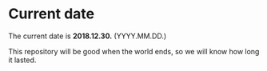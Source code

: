 # Current date

The current date is **2018.12.30.** (YYYY.MM.DD.)

This repository will be good when the world ends, so we will know how long it lasted.
